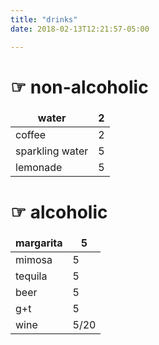 ```yaml
---
title: "drinks"
date: 2018-02-13T12:21:57-05:00

---
```


<style>
td, th {
   border: none!important;
}
</style>

# ☞ non-alcoholic  

| water  |  2 |
|---|---|
| coffee  | 2  |
| sparkling water  |  5 |
| lemonade  |  5 |


# ☞ alcoholic 

| margarita | 5 |
|---|---|
| mimosa  |  5 |
| tequila |  5 | 
| beer |  5 | 
| g+t |  5 | 
| wine |  5/20 | 

